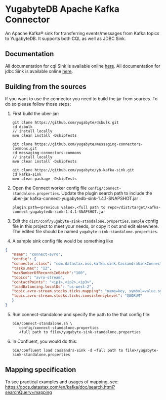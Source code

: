 # YugabyteDB Apache Kafka Connector

An Apache Kafka® sink for transferring events/messages from Kafka topics to YugabyteDB. It supports both CQL as well as JDBC Sink.

## Documentation

All documentation for cql Sink is available online [here](https://docs.datastax.com/en/kafka/doc/index.html).
All documentation for jdbc Sink is available online [here](https://docs.confluent.io/kafka-connect-jdbc/current/sink-connector/sink_config_options.html).

## Building from the sources

If you want to use the connector you need to build the jar from sources.
To do so please follow those steps:

1. First build the uber-jar: 

       git clone https://github.com/yugabyte/dsbulk.git
       cd dsbulk
       // install locally
       mvn clean install -DskipTests
       
       git clone https://github.com/yugabyte/messaging-connectors-commons.git
       cd messaging-connectors-commons
       // install locally
       mvn clean install -DskipTests
       
       git clone https://github.com/yugabyte/yb-kafka-sink.git
       cd kafka-sink
       mvn clean package -DskipTests
       
2. Open the Connect worker config file `config/connect-standalone.properties`. Update the plugin 
   search path to include the uber-jar kafka-connect-yugabytedb-sink-1.4.1-SNAPSHOT.jar :

       plugin.path=<previous value>,<full path to repo>/dist/target/kafka-connect-yugabytedb-sink-1.4.1-SNAPSHOT.jar

3. Edit the `dist/conf/yugabyte-sink-standalone.properties.sample` config file in this project to 
   meet your needs, or copy it out and edit elsewhere. The edited file should be named 
   `yugabyte-sink-standalone.properties`.

4. A sample sink config file would be something like
 ```json
 {
    "name": "connect-avro",
    "config": {
    "connector.class": "com.datastax.oss.kafka.sink.CassandraSinkConnector",
    "tasks.max": "12",
    "maxNumberOfRecordsInBatch":"100",
    "topics": "avro-stream",
    "contactPoints": "<ip1>,<ip2>,<ip3>",
    "loadBalancing.localDc": "us-west-2",
    "topic.avro-stream.stocks.ticks.mapping": "name=key, symbol=value.symbol, ts=value.datetime, exchange=value.exchange, industry=value.industry, value=value.value",
    "topic.avro-stream.stocks.ticks.consistencyLevel": "QUORUM"
    }
 }
```
5. Run connect-standalone and specify the path to the that config file:

       bin/connect-standalone.sh \
          config/connect-standalone.properties 
          <full path to file>/yugabyte-sink-standalone.properties

5. In Confluent, you would do this:

       bin/confluent load cassandra-sink -d <full path to file>/yugabyte-sink-standalone.properties

## Mapping specification

To see practical examples and usages of mapping, see:
https://docs.datastax.com/en/kafka/doc/search.html?searchQuery=mapping 
